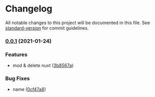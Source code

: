 # Changelog

All notable changes to this project will be documented in this file. See [standard-version](https://github.com/conventional-changelog/standard-version) for commit guidelines.

### [0.0.1](https://github.com/kodai3/next-pages-path-gen/compare/v0.12.1...v0.0.1) (2021-01-24)


### Features

* mod & delete nuxt ([3b8567a](https://github.com/kodai3/next-pages-path-gen/commit/3b8567a0994299307fbfeecc32ce502fb80d9dca))


### Bug Fixes

* name ([0cf47a8](https://github.com/kodai3/next-pages-path-gen/commit/0cf47a87a2dfd7f08fe0630aca0a94affbb774b3))
